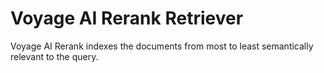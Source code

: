 # Voyage AI Rerank Retriever

Voyage AI Rerank indexes the documents from most to least semantically relevant to the query.
